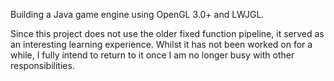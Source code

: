 Building a Java game engine using OpenGL 3.0+ and LWJGL.

Since this project does not use the older fixed function pipeline, it served as an interesting learning experience. Whilst it has not been worked on for a while, I fully intend to return to it once I am no longer busy with other responsibilities.